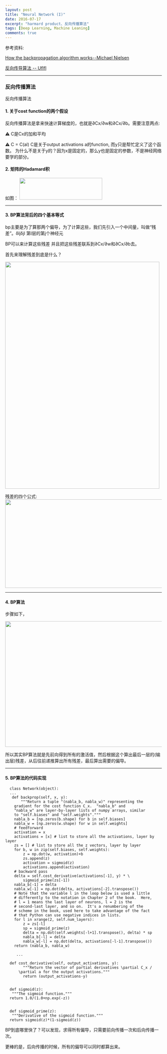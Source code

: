 ```yaml
---
layout: post
title: "Neural Network (I)"
date: 2016-07-17
excerpt: "harmard product、反向传播算法"
tags: [Deep Learning, Machine Leaning]
comments: true
---
```

参考资料:

[How the backpropagation algorithm works--Michael Nielsen ](http://neuralnetworksanddeeplearning.com/chap2.html) 

[反向传导算法 -- Uflfl](http://deeplearning.stanford.edu/wiki/index.php/%E5%8F%8D%E5%90%91%E4%BC%A0%E5%AF%BC%E7%AE%97%E6%B3%95)
*****


### 反向传播算法

反向传播算法

#### 1. 关于cost function的两个假设

反向传播算法是拿来快速计算梯度的，也就是∂Cx/∂w和∂Cx/∂b。需要注意两点:

⚠️  C是Cx的加和平均

⚠️  C = C(al) C是关于output activations a的function, 而y只是帮忙定义了这个函数。
为什么不是关于y的？因为x是固定的，那么y也是固定的参数，不是神经网络要学的部分。


#### 2. 矩阵的Hadamard积
如图：
<img src="https://github.com/Bugix-ZY/Bugix-ZY.github.io/blob/master/images/postImages/neural-network-2/harmard.png?raw=true" height="70" width="266" />

****
#### 3. BP算法背后的四个基本等式

bp主要是为了算那两个偏导，为了计算这些，我们先引入一个中间量，叫做“残差”。δljδjl 第l层的第j个神经元

BP可以来计算这些残差 并且把这些残差联系到∂Cx/∂w和∂Cx/∂b去。

首先来理解残差到底是什么？

<img src="https://github.com/Bugix-ZY/Bugix-ZY.github.io/blob/master/images/postImages/neural-network-2/error-story.png?raw=true" height="728" width="496" />

残差的四个公式:
<img src="https://github.com/Bugix-ZY/Bugix-ZY.github.io/blob/master/images/postImages/neural-network-2/4bp.png?raw=true" height="284" width="511" />


*****
#### 4. BP算法

步骤如下，

<img src="https://github.com/Bugix-ZY/Bugix-ZY.github.io/blob/master/images/postImages/neural-network-2/bp-algorithm.png?raw=true" height="403" width="602" />

所以其实BP算法就是先前向得到所有的激活值，然后根据这个算出最后一层的(输出层)残差，从后往前递推算出所有残差，最后算出需要的偏导。


******
#### 5. BP算法的代码实现


      class Network(object):
      ...
       def backprop(self, x, y):
           """Return a tuple "(nabla_b, nabla_w)" representing the
        gradient for the cost function C_x.  "nabla_b" and
        "nabla_w" are layer-by-layer lists of numpy arrays, similar
        to "self.biases" and "self.weights"."""
        nabla_b = [np.zeros(b.shape) for b in self.biases]
        nabla_w = [np.zeros(w.shape) for w in self.weights]
        # feedforward
        activation = x
        activations = [x] # list to store all the activations, layer by layer
        zs = [] # list to store all the z vectors, layer by layer
        for b, w in zip(self.biases, self.weights):
            z = np.dot(w, activation)+b
            zs.append(z)
            activation = sigmoid(z)
            activations.append(activation)
        # backward pass
        delta = self.cost_derivative(activations[-1], y) * \
            sigmoid_prime(zs[-1])
        nabla_b[-1] = delta
        nabla_w[-1] = np.dot(delta, activations[-2].transpose())
        # Note that the variable l in the loop below is used a little
        # differently to the notation in Chapter 2 of the book.  Here,
        # l = 1 means the last layer of neurons, l = 2 is the
        # second-last layer, and so on.  It's a renumbering of the
        # scheme in the book, used here to take advantage of the fact
        # that Python can use negative indices in lists.
        for l in xrange(2, self.num_layers):
            z = zs[-l]
            sp = sigmoid_prime(z)
            delta = np.dot(self.weights[-l+1].transpose(), delta) * sp
            nabla_b[-l] = delta
            nabla_w[-l] = np.dot(delta, activations[-l-1].transpose())
        return (nabla_b, nabla_w)

         ...

      def cost_derivative(self, output_activations, y):
            """Return the vector of partial derivatives \partial C_x /
          \partial a for the output activations."""
            return (output_activations-y) 


      def sigmoid(z):
       """The sigmoid function."""
      return 1.0/(1.0+np.exp(-z))


      def sigmoid_prime(z):
       """Derivative of the sigmoid function."""
      return sigmoid(z)*(1-sigmoid(z))


BP到底哪里快了？可以发现，求得所有偏导，只需要前向传播一次和后向传播一次。

更棒的是，后向传播的时候，所有的偏导可以同时都算出来。

